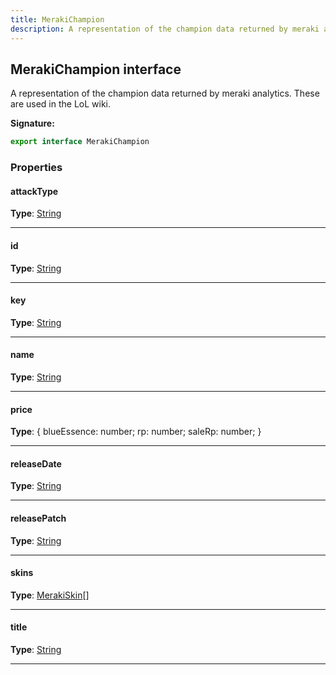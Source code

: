 ```yaml
---
title: MerakiChampion
description: A representation of the champion data returned by meraki analytics. These are used in the LoL wiki.
---
```


## MerakiChampion interface

A representation of the champion data returned by meraki analytics. These are used in the LoL wiki.

**Signature:**

```ts
export interface MerakiChampion 
```

### Properties

#### attackType



**Type**: [String](https://developer.mozilla.org/en-US/docs/Web/JavaScript/Reference/Global_Objects/String)

---

#### id



**Type**: [String](https://developer.mozilla.org/en-US/docs/Web/JavaScript/Reference/Global_Objects/String)

---

#### key



**Type**: [String](https://developer.mozilla.org/en-US/docs/Web/JavaScript/Reference/Global_Objects/String)

---

#### name



**Type**: [String](https://developer.mozilla.org/en-US/docs/Web/JavaScript/Reference/Global_Objects/String)

---

#### price



**Type**: {         blueEssence: number;         rp: number;         saleRp: number;     }

---

#### releaseDate



**Type**: [String](https://developer.mozilla.org/en-US/docs/Web/JavaScript/Reference/Global_Objects/String)

---

#### releasePatch



**Type**: [String](https://developer.mozilla.org/en-US/docs/Web/JavaScript/Reference/Global_Objects/String)

---

#### skins



**Type**: [MerakiSkin](/api/merakiskin)[]

---

#### title



**Type**: [String](https://developer.mozilla.org/en-US/docs/Web/JavaScript/Reference/Global_Objects/String)

---

